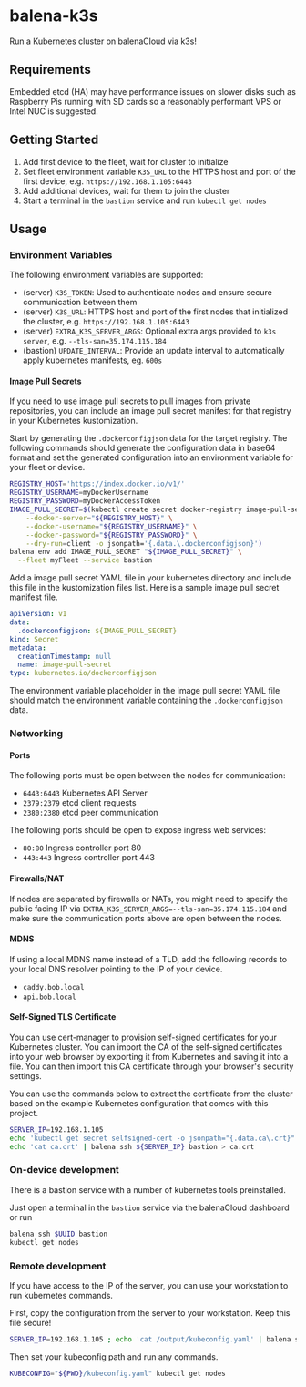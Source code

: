 # balena-k3s

Run a Kubernetes cluster on balenaCloud via k3s!

## Requirements

Embedded etcd (HA) may have performance issues on slower disks such as Raspberry Pis running with SD cards
so a reasonably performant VPS or Intel NUC is suggested.

## Getting Started

1. Add first device to the fleet, wait for cluster to initialize
2. Set fleet environment variable `K3S_URL` to the HTTPS host and port of the first device, e.g. `https://192.168.1.105:6443`
3. Add additional devices, wait for them to join the cluster
4. Start a terminal in the `bastion` service and run `kubectl get nodes`

## Usage

### Environment Variables

The following environment variables are supported:

- (server) `K3S_TOKEN`: Used to authenticate nodes and ensure secure communication between them
- (server) `K3S_URL`: HTTPS host and port of the first nodes that initialized the cluster, e.g. `https://192.168.1.105:6443`
- (server) `EXTRA_K3S_SERVER_ARGS`: Optional extra args provided to `k3s server`, e.g. `--tls-san=35.174.115.184`
- (bastion) `UPDATE_INTERVAL`: Provide an update interval to automatically apply kubernetes manifests, eg. `600s`

#### Image Pull Secrets
If you need to use image pull secrets to pull images from private repositories,
you can include an image pull secret manifest for that registry in your Kubernetes
kustomization.

Start by generating the `.dockerconfigjson` data for the target registry.
The following commands should generate the configuration data in base64 format
and set the generated configuration into an environment variable for your fleet or device.

```bash
REGISTRY_HOST='https://index.docker.io/v1/'
REGISTRY_USERNAME=myDockerUsername
REGISTRY_PASSWORD=myDockerAccessToken
IMAGE_PULL_SECRET=$(kubectl create secret docker-registry image-pull-secret \
    --docker-server="${REGISTRY_HOST}" \
    --docker-username="${REGISTRY_USERNAME}" \
    --docker-password="${REGISTRY_PASSWORD}" \
    --dry-run=client -o jsonpath='{.data.\.dockerconfigjson}')
balena env add IMAGE_PULL_SECRET "${IMAGE_PULL_SECRET}" \
  --fleet myFleet --service bastion
```

Add a image pull secret YAML file in your kubernetes directory and include
this file in the kustomization files list. Here is a sample image pull secret
manifest file.

```yaml
apiVersion: v1
data:
  .dockerconfigjson: ${IMAGE_PULL_SECRET}
kind: Secret
metadata:
  creationTimestamp: null
  name: image-pull-secret
type: kubernetes.io/dockerconfigjson
```

The environment variable placeholder in the image pull secret YAML file
should match the environment variable containing the `.dockerconfigjson`
data.

### Networking

#### Ports

The following ports must be open between the nodes for communication:

- `6443:6443` Kubernetes API Server
- `2379:2379` etcd client requests
- `2380:2380` etcd peer communication

The following ports should be open to expose ingress web services:

- `80:80` Ingress controller port 80
- `443:443` Ingress controller port 443

#### Firewalls/NAT

If nodes are separated by firewalls or NATs, you might need to specify the public facing IP via `EXTRA_K3S_SERVER_ARGS=--tls-san=35.174.115.184`
and make sure the communication ports above are open between the nodes.

#### MDNS

If using a local MDNS name instead of a TLD, add the following records to your local DNS resolver pointing to the IP of your device.

- `caddy.bob.local`
- `api.bob.local`

#### Self-Signed TLS Certificate

You can use cert-manager to provision self-signed certificates for your Kubernetes cluster. You can import the CA of the self-signed certificates into your web browser by exporting it from Kubernetes and saving it into a file. You can then import this CA certificate through your browser's security settings.

You can use the commands below to extract the certificate from the cluster based on the example Kubernetes configuration that comes with this project.

```bash
SERVER_IP=192.168.1.105
echo 'kubectl get secret selfsigned-cert -o jsonpath="{.data.ca\.crt}" | base64 --decode > ca.crt' | balena ssh ${SERVER_IP} bastion
echo 'cat ca.crt' | balena ssh ${SERVER_IP} bastion > ca.crt
```

### On-device development

There is a bastion service with a number of kubernetes tools preinstalled.

Just open a terminal in the `bastion` service via the balenaCloud dashboard or run

```bash
balena ssh $UUID bastion
kubectl get nodes
```

### Remote development

If you have access to the IP of the server, you can use your workstation to run kubernetes commands.

First, copy the configuration from the server to your workstation. Keep this file secure!

```bash
SERVER_IP=192.168.1.105 ; echo 'cat /output/kubeconfig.yaml' | balena ssh "${SERVER_IP}" server | sed "s/127.0.0.1/${SERVER_IP}/" > kubeconfig.yaml
```

Then set your kubeconfig path and run any commands.

```bash
KUBECONFIG="${PWD}/kubeconfig.yaml" kubectl get nodes
```
